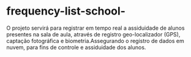 # frequency-list-school-
O projeto servirá para registrar em tempo real a assiduidade de alunos presentes na sala de aula, através de registro geo-localizador (GPS), captação fotográfica e biometria.Assegurando o registro de dados em nuvem, para fins de controle e assiduidade dos alunos.
